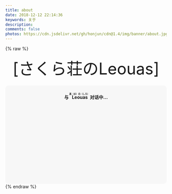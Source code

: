 ```yaml
---
title: about
date: 2018-12-12 22:14:36
keywords: 关于
description: 
comments: false
photos: https://cdn.jsdelivr.net/gh/honjun/cdn@1.4/img/banner/about.jpg
---
```

{% raw %}
<!-- 因为vue和botui更新导至bug,现将对话移至js下的botui中配置 -->
<div class="entry-content">
  <div class="moe-mashiro" style="text-align:center; font-size: 50px; margin-bottom: 20px;">[さくら荘のLeouas]</div>
  <div id="hello-mashiro" class="popcontainer" style="min-height: 300px; padding: 2px 6px 4px; background-color: rgba(242, 242, 242, 0.5); border-radius: 10px;">
    <center>
    <p>
    </p>
    <h4>
    与&nbsp;<ruby>
    Leouas&nbsp;<rp>
    （</rp>
    <rt>
    真（ま）白（しろ）</rt>
    <rp>
    ）</rp>
    </ruby>
    对话中...</h4>
    <p>
    </p>
    </center>
    <bot-ui></botui>
  </div>
</div>
<script src="/js/botui.js"></script>
<script>
bot_ui_ini()
</script>
{% endraw %}
